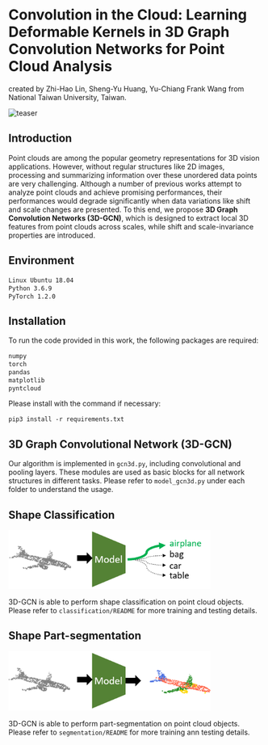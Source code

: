 # Convolution in the Cloud: Learning Deformable Kernels in 3D Graph Convolution Networks for Point Cloud Analysis
created by Zhi-Hao Lin, Sheng-Yu Huang, Yu-Chiang Frank Wang from National Taiwan University, Taiwan.

<img src="imgs/teaser.png" alt="teaser" width="500" />

## Introduction
Point clouds are among the popular geometry representations for 3D vision applications. However, without regular structures like 2D images, processing and summarizing information over these unordered data points are very challenging. Although a number of previous works attempt to analyze point clouds and achieve promising performances, their performances would degrade significantly when data variations like shift and scale changes are presented. To this end, we propose **3D Graph Convolution Networks (3D-GCN)**, which is designed to extract local 3D features from point clouds across scales, while shift and scale-invariance properties are introduced.

## Environment
```
Linux Ubuntu 18.04
Python 3.6.9
PyTorch 1.2.0
```

## Installation
To run the code provided in this work, the following packages are required: 
```
numpy
torch
pandas
matplotlib
pyntcloud
```
Please install with the command if necessary: 
```
pip3 install -r requirements.txt
```

## 3D Graph Convolutional Network (3D-GCN)
Our algorithm is implemented in `gcn3d.py`, including convolutional and pooling layers. These modules are used as basic blocks for all network structures in different tasks. Please refer to `model_gcn3d.py` under each folder to understand the usage.

## Shape Classification

<img src="imgs/fig_cls.PNG" alt="" width="400"/>

3D-GCN is able to perform shape classification on point cloud objects. Please refer to `classification/README` for more training and testing details.

## Shape Part-segmentation

<img src="imgs/fig_seg.PNG" alt="" width="400"/>

3D-GCN is able to perform part-segmentation on point cloud objects. Please refer to `segmentation/README` for more training ann testing details.
